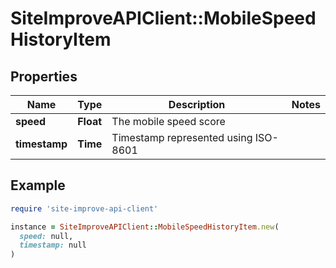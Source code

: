 # SiteImproveAPIClient::MobileSpeedHistoryItem

## Properties

| Name | Type | Description | Notes |
| ---- | ---- | ----------- | ----- |
| **speed** | **Float** | The mobile speed score |  |
| **timestamp** | **Time** | Timestamp represented using ISO-8601 |  |

## Example

```ruby
require 'site-improve-api-client'

instance = SiteImproveAPIClient::MobileSpeedHistoryItem.new(
  speed: null,
  timestamp: null
)
```

